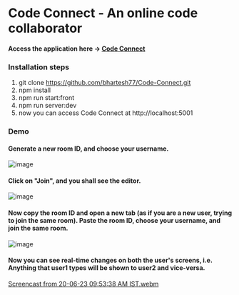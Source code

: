 # Code Connect - An online code collaborator

#### Access the application here -> [Code Connect](https://code-connect-gcgt.onrender.com/)

### Installation steps

1. git clone https://github.com/bhartesh77/Code-Connect.git
2. npm install
3. npm run start:front
4. npm run server:dev
5. now you can access Code Connect at http://localhost:5001

### Demo

#### Generate a new room ID, and choose your username.

![image](https://github.com/bhartesh77/Code-Connect/assets/60025263/3bb7012c-42a5-45c1-94f9-e55dec08ca79)

#### Click on "Join", and you shall see the editor.

![image](https://github.com/bhartesh77/Code-Connect/assets/60025263/91ecb80a-5055-4f8d-856a-2da78e032110)

#### Now copy the room ID and open a new tab (as if you are a new user, trying to join the same room). Paste the room ID, choose your username, and join the same room.

![image](https://github.com/bhartesh77/Code-Connect/assets/60025263/c4c0fc85-12ec-4c5e-b19d-fa8e726f061b)

#### Now you can see real-time changes on both the user's screens, i.e. Anything that user1 types will be shown to user2 and vice-versa.

[Screencast from 20-06-23 09:53:38 AM IST.webm](https://github.com/bhartesh77/Code-Connect/assets/60025263/6ea3a9b3-15ea-436c-b7d3-d2b0d41bf1ba)
